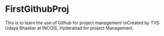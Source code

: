 # FirstGithubProj
This is to learn the use of Github for project management
\nCreated by TVS Udaya Bhaskar at INCOIS, Hyderabad for project Management.
